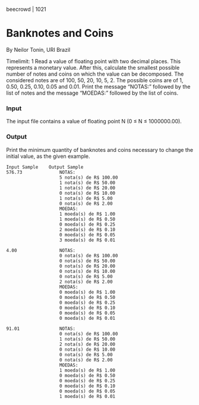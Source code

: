 beecrowd | 1021
# Banknotes and Coins
By Neilor Tonin, URI  Brazil

Timelimit: 1
Read a value of floating point with two decimal places. This represents a monetary value. After this, calculate the smallest possible number of notes and coins on which the value can be decomposed. The considered notes are of 100, 50, 20, 10, 5, 2. The possible coins are of 1, 0.50, 0.25, 0.10, 0.05 and 0.01. Print the message “NOTAS:” followed by the list of notes and the message “MOEDAS:” followed by the list of coins.

### Input
The input file contains a value of floating point N (0 ≤ N ≤ 1000000.00).

### Output
Print the minimum quantity of banknotes and coins necessary to change the initial value, as the given example.

```
Input Sample	Output Sample
576.73              NOTAS:
                    5 nota(s) de R$ 100.00
                    1 nota(s) de R$ 50.00
                    1 nota(s) de R$ 20.00
                    0 nota(s) de R$ 10.00
                    1 nota(s) de R$ 5.00
                    0 nota(s) de R$ 2.00
                    MOEDAS:
                    1 moeda(s) de R$ 1.00
                    1 moeda(s) de R$ 0.50
                    0 moeda(s) de R$ 0.25
                    2 moeda(s) de R$ 0.10
                    0 moeda(s) de R$ 0.05
                    3 moeda(s) de R$ 0.01

4.00                NOTAS:
                    0 nota(s) de R$ 100.00
                    0 nota(s) de R$ 50.00
                    0 nota(s) de R$ 20.00
                    0 nota(s) de R$ 10.00
                    0 nota(s) de R$ 5.00
                    2 nota(s) de R$ 2.00
                    MOEDAS:
                    0 moeda(s) de R$ 1.00
                    0 moeda(s) de R$ 0.50
                    0 moeda(s) de R$ 0.25
                    0 moeda(s) de R$ 0.10
                    0 moeda(s) de R$ 0.05
                    0 moeda(s) de R$ 0.01

91.01               NOTAS:
                    0 nota(s) de R$ 100.00
                    1 nota(s) de R$ 50.00
                    2 nota(s) de R$ 20.00
                    0 nota(s) de R$ 10.00
                    0 nota(s) de R$ 5.00
                    0 nota(s) de R$ 2.00
                    MOEDAS:
                    1 moeda(s) de R$ 1.00
                    0 moeda(s) de R$ 0.50
                    0 moeda(s) de R$ 0.25
                    0 moeda(s) de R$ 0.10
                    0 moeda(s) de R$ 0.05
                    1 moeda(s) de R$ 0.01